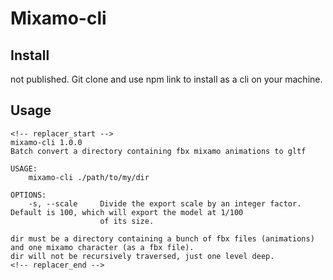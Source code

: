 # Mixamo-cli

## Install

not published. Git clone and use npm link to install as a cli on your machine.

## Usage

```
<!-- replacer_start -->
mixamo-cli 1.0.0
Batch convert a directory containing fbx mixamo animations to gltf

USAGE:
    mixamo-cli ./path/to/my/dir

OPTIONS:
    -s, --scale     Divide the export scale by an integer factor. Default is 100, which will export the model at 1/100
                    of its size.

dir must be a directory containing a bunch of fbx files (animations) and one mixamo character (as a fbx file).
dir will not be recursively traversed, just one level deep.
<!-- replacer_end -->
```